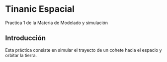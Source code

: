 # Tinanic Espacial
Practica 1 de la Materia de Modelado y simulación
## Introducción
Esta práctica consiste en simular el trayecto de un cohete hacia el espacio y orbitar la tierra.

